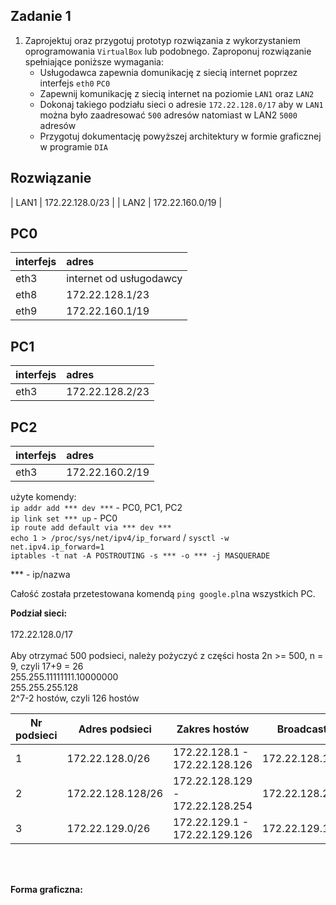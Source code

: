Zadanie 1
---------

1. Zaprojektuj oraz przygotuj prototyp rozwiązania z wykorzystaniem oprogramowania ``VirtualBox`` lub podobnego. 
Zaproponuj rozwiązanie spełniające poniższe wymagania:
   * Usługodawca zapewnia domunikację z siecią internet poprzez interfejs ``eth0`` ``PC0``
   * Zapewnij komunikację z siecią internet na poziomie ``LAN1`` oraz ``LAN2``
   * Dokonaj takiego podziału sieci o adresie ``172.22.128.0/17`` aby w ``LAN1`` można było zaadresować ``500`` adresów natomiast w LAN2 ``5000`` adresów    
   * Przygotuj dokumentację powyższej architektury w formie graficznej w programie ``DIA``
 
Rozwiązanie
-----------
| LAN1 | 172.22.128.0/23 | 
| LAN2 | 172.22.160.0/19 |

PC0  
-------------------
|  interfejs   | adres  |
|:-------------| :------| 
| eth3 | internet od usługodawcy  |
| eth8 | 172.22.128.1/23  |
| eth9 | 172.22.160.1/19  |

PC1  
----------------
|  interfejs   | adres  |
|:-------------| :------| 
| eth3 | 172.22.128.2/23 |


PC2  
------------------
|  interfejs   | adres  |
|:-------------| :------| 
| eth3 | 172.22.160.2/19 |


użyte komendy: </br>
``ip addr add *** dev ***`` - PC0, PC1, PC2 </br> 
``ip link set *** up`` - PC0 </br>
``ip route add default via *** dev ***`` </br>
``echo 1 > /proc/sys/net/ipv4/ip_forward`` / ``sysctl -w net.ipv4.ip_forward=1``</br>
``iptables -t nat -A POSTROUTING -s *** -o *** -j MASQUERADE`` </br>

*** - ip/nazwa

Całość została przetestowana komendą ``ping google.pl``na wszystkich PC.

<b>Podział sieci: </b></br></br>
172.22.128.0/17 </br></br>
Aby otrzymać 500 podsieci, należy pożyczyć z części hosta 2n >= 500, n = 9, czyli 17+9 = 26 </br>
255.255.11111111.10000000 </br>
255.255.255.128 </br>
2^7-2 hostów, czyli 126 hostów </br>

|Nr podsieci    |     Adres podsieci    |          Zakres hostów                     |           Broadcast         |
|---------------|-----------------------|--------------------------------------------|-----------------------------|
|     1         |   172.22.128.0/26     |   172.22.128.1 - 172.22.128.126            |          172.22.128.127     |
|     2         |   172.22.128.128/26   |   172.22.128.129 - 172.22.128.254          |          172.22.128.255     |
|     3         |   172.22.129.0/26     |   172.22.129.1 - 172.22.129.126            |          172.22.129.127     |

</br></br>

<b>Forma graficzna: </b></br></br>






